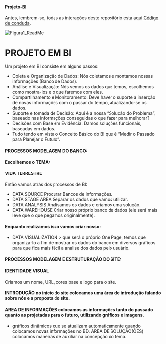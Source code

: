 #### Projeto-BI
Antes, lembrem-se, todas as interações deste repositório esta aqui [Código de conduda](.github/CONDUCT_TEMPLATE/code-of-conduct.md).

![Figura1_ReadMe](https://user-images.githubusercontent.com/44067719/67125307-e50c7f00-f1ca-11e9-83a6-7ef1bb5b534e.png)

# PROJETO EM BI

Um projeto em BI consiste em alguns passos:

* Coleta e Organização de Dados: Nós coletamos e montamos nossas informações (Banco de Dados).
* Análise e Visualização: Nós vemos os dados que temos, escolhemos como mostra-los e o que faremos com eles.
* Compartilhamento e Monitoramento: Deve haver o suporte a inserção de novas informações com o passar do tempo,
atualizando-se os dados.
* Suporte e tomada de Decisão: Aqui é a nossa “Solução do Problema”, baseado nas informações conseguidas o que fazer
para melhorar?
* Decisões com Base em Evidência: Damos soluções funcionais,
baseadas em dados.
* Tudo tendo em vista o Conceito Básico do BI que é “Medir o Passado para Planejar o Futuro”.

#### PROCESSOS MODELAGEM DO BANCO:

#### Escolhemos o TEMA:
#### VIDA TERRESTRE

Então vamos atrás dos processos de BI:

- DATA SOURCE Procurar Bancos de informações. 
- DATA STAGE AREA Separar os dados que vamos utilizar. 
- DATA ANALYSIS Analisamos os dados e criamos uma solução. 
- DATA WAREHOUSE Criar nosso próprio banco de dados (ele será mais leve que o que pegamos originalmente).

#### Enquanto realizamos isso vamos criar nosso:
  
- DATA VISUALIZATION > que será o próprio One Page, temos que organiza-lo a fim de mostrar os dados do banco em diversos gráficos para que fica mais fácil a analise dos dados pelo usuário.


#### PROCESSOS MODELAGEM E ESTRUTURAÇÃO DO SITE:

#### IDENTIDADE VISUAL 
Criamos um nome, URL, cores base e logo para o site.

#### INTRODUÇÃO no inicio do site colocamos uma área de introdução falando sobre nós e a proposta do site.

#### AREA DE INFORMAÇÕES colocamos as informações tanto do passado quanto as projetadas para o futuro, utilizando gráficos e imagens.
- gráficos dinâmicos que se atualizam automaticamente quando colocamos novas informações no BD.
AREA DE SOLUÇÃO(ÕES) colocamos maneiras de auxiliar na concepção do tema.

